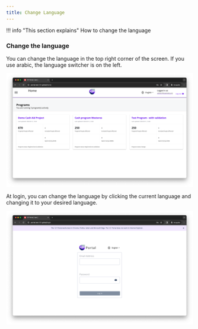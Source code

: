 ```yaml
---
title: Change Language
---
```



!!! info "This section explains"
    How to change the language


### Change the language

You can change the language in the top right corner of the screen. If you use arabic, the language switcher is on the left.

![Program Overview](../assets/img/ProgramOverview.png)

At login, you can change the language by clicking the current language and changing it to your desired language.

![Login screen](../assets/img/loginScreen.png)
